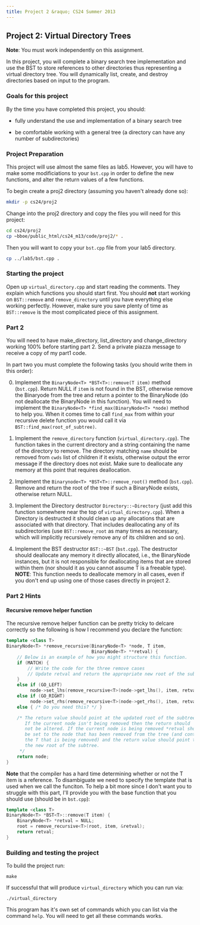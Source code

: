 ```yaml
---
title: Project 2 &raquo; CS24 Summer 2013
---
```

## Project 2: Virtual Directory Trees

__Note__: You must work independently on this assignment.

In this project, you will complete a binary search tree implementation and use
the BST to store references to other directories thus representing a virtual
directory tree. You will dynamically list, create, and destroy directories
based on input to the program.

### Goals for this project

By the time you have completed this project, you should:

* fully understand the use and implementation of a binary search tree

* be comfortable working with a general tree (a directory can have any number
  of subdirectories)


### Project Preparation

This project will use almost the same files as lab5. However, you will have to
make some modificiations to your `bst.cpp` in order to define the new
functions, and alter the return values of a few functions.

To begin create a proj2 directory (assuming you haven't already done so):

```sh
mkdir -p cs24/proj2
```

Change into the proj2 directory and copy the files you will need for this
project:

```sh
cd cs24/proj2
cp ~bboe/public_html/cs24_m13/code/proj2/* .
```

Then you will want to copy your `bst.cpp` file from your lab5 directory.

```sh
cp ../lab5/bst.cpp .
```

### Starting the project

Open up `virtual_directory.cpp` and start reading the comments. They explain
which functions you should start first. You should __not__ start working on
`BST::remove` and `remove_directory` until you have everything else working
perfectly. However, make sure you save plenty of time as `BST::remove` is the
most complicated piece of this assignment.


### Part 2

You will need to have make_directory, list_directory and change_directory
working 100% before starting part 2. Send a private piazza message to receive a
copy of my part1 code.

In part two you must complete the following tasks (you should write them in
this order):

0. Implement the `BinaryNode<T> *BST<T>::remove(T item)` method
(`bst.cpp`). Return NULL if `item` is not found in the BST, otherwise remove
the Binaryode from the tree and return a pointer to the BinaryNode (do not
deallocate the BinaryNode in this function). You will need to implement the
`BinaryNode<T> *find_max(BinaryNode<T> *node)` method to help you. When it
comes time to call `find_max` from within your recursive delete function you
would call it via `BST::find_max(root_of_subtree)`.

0. Implement the `remove_directory` function (`virtual_directory.cpp`). The
function takes in the current directory and a string containing the name of the
directory to remove. The directory matching `name` should be removed from
`cwds` list of children if it exists, otherwise output the error message if the
directory does not exist. Make sure to deallocate any memory at this point that
requires deallocation.

0. Implement the `Binarynode<T> *BST<T>::remove_root()` method
(`bst.cpp`). Remove and return the root of the tree if such a BinaryNode
exists, otherwise return NULL.

0. Implement the Directory destructor `Directory::~Directory` (just add this
function somewhere near the top of `virtual_directory.cpp`). When a Directory
is destructed it should clean up any allocations that are associated with that
directory. That includes deallocating any of its subdirectories (use
`BST::remove_root` as many times as necessary, which will implicitly
recursively remove any of its children and so on).

0. Implement the BST destructor `BST::~BST` (`bst.cpp`). The destructor should
deallocate any memory it directly allocated, i.e., the BinaryNode instances,
but it is not responsible for deallocating items that are stored within them
(nor should it as you cannot assume T is a freeable type). __NOTE__: This
function needs to deallocate memory in all cases, even if you don't end up
using one of those cases directly in project 2.


### Part 2 Hints

#### Recursive remove helper function

The recursive remove helper function can be pretty tricky to delcare correctly
so the following is how I recommend you declare the function:

```c++
template <class T>
BinaryNode<T> *remove_recursive(BinaryNode<T> *node, T item,
                                BinaryNode<T> **retval) {
    // Below is an example of how you might structure this function.
    if (MATCH) {
        // Write the code for the three remove cases
        // Update retval and return the appropriate new root of the subtree
    }
    else if (GO_LEFT)
         node->set_lhs(remove_recursive<T>(node->get_lhs(), item, retval));
    else if (GO_RIGHT)
         node->set_rhs(remove_recursive<T>(node->get_rhs(), item, retval));
    else { /* Do you need this? */ }

    /* The return value should point at the updated root of the subtree.
       If the current node isn't being removed then the return should
       not be altered. If the current node is being removed *retval should
       be set to the node that has been removed from the tree (and contains
       the T that is being removed) and the return value should point to
       the new root of the subtree.
     */
    return node;
}
```

__Note__ that the compiler has a hard time determining whether or not the T
item is a reference. To disambiguate we need to specify the template that is
used when we call the funciton. To help a bit more since I don't want you to
struggle with this part, I'll provide you with the base function that you
should use (should be in `bst.cpp`):

```c++
template <class T>
BinaryNode<T> *BST<T>::remove(T item) {
    BinaryNode<T> *retval = NULL;
    root = remove_recursive<T>(root, item, &retval);
    return retval;
}
```


### Building and testing the project

To build the project run:

    make

If successful that will produce `virtual_directory` which you can run via:

    ./virtual_directory

This program has it's own set of commands which you can list via the command
`help`. You will need to get all these commands works.
